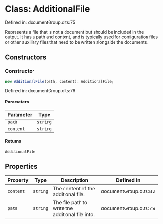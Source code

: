 # Class: AdditionalFile

Defined in: documentGroup.d.ts:75

Represents a file that is not a document but should be included in the output.
It has a path and content, and is typically used for configuration files or other auxiliary files
that need to be written alongside the documents.

## Constructors

### Constructor

```ts
new AdditionalFile(path, content): AdditionalFile;
```

Defined in: documentGroup.d.ts:76

#### Parameters

| Parameter | Type |
| ------ | ------ |
| `path` | `string` |
| `content` | `string` |

#### Returns

`AdditionalFile`

## Properties

| Property | Type | Description | Defined in |
| ------ | ------ | ------ | ------ |
| <a id="content"></a> `content` | `string` | The content of the additional file. | documentGroup.d.ts:82 |
| <a id="path"></a> `path` | `string` | The file path to write the additional file into. | documentGroup.d.ts:79 |
